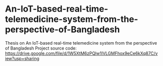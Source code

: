 # An-IoT-based-real-time-telemedicine-system-from-the-perspective-of-Bangladesh
Thesis on An IoT-based real-time telemedicine system from the perspective of Bangladesh
Project source code: https://drive.google.com/file/d/1W5XtM6zPQlw1IVLGMFhox9eCe6kXq87C/view?usp=sharing
